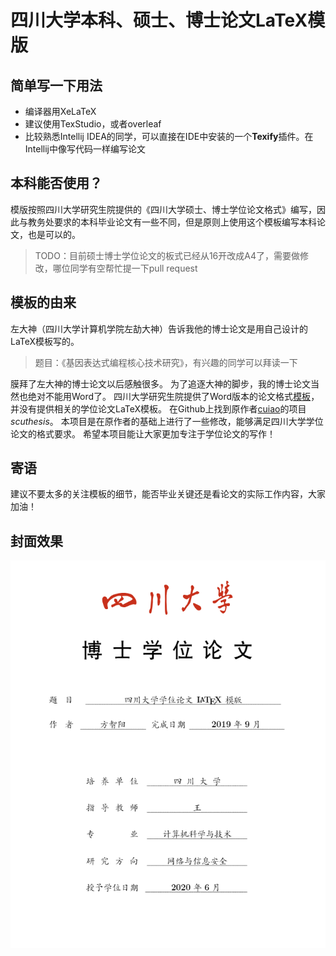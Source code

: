 # 四川大学本科、硕士、博士论文LaTeX模版

## 简单写一下用法
- 编译器用XeLaTeX
- 建议使用TexStudio，或者overleaf
- 比较熟悉Intellij IDEA的同学，可以直接在IDE中安装的一个**Texify**插件。在Intellij中像写代码一样编写论文

## 本科能否使用？
模版按照四川大学研究生院提供的《四川大学硕士、博士学位论文格式》编写，因此与教务处要求的本科毕业论文有一些不同，但是原则上使用这个模板编写本科论文，也是可以的。
> TODO：目前硕士博士学位论文的板式已经从16开改成A4了，需要做修改，哪位同学有空帮忙提一下pull request

## 模板的由来
左大神（四川大学计算机学院左劼大神）告诉我他的博士论文是用自己设计的LaTeX模板写的。

> 题目：《基因表达式编程核心技术研究》，有兴趣的同学可以拜读一下

膜拜了左大神的博士论文以后感触很多。
为了追逐大神的脚步，我的博士论文当然也绝对不能用Word了。
四川大学研究生院提供了Word版本的论文格式[模板](http://gs.scu.edu.cn/info/1044/2110.htm)，
并没有提供相关的学位论文LaTeX模板。
在Github上找到原作者[cuiao](https://github.com/cuiao/SCU_ThesisDissertation_LaTeXTemplate)的项目*scuthesis*。
本项目是在原作者的基础上进行了一些修改，能够满足四川大学学位论文的格式要求。
希望本项目能让大家更加专注于学位论文的写作！

## 寄语
建议不要太多的关注模板的细节，能否毕业关键还是看论文的实际工作内容，大家加油！

## 封面效果
![Cover Preview](/Images/title.png "Cover Preview")
